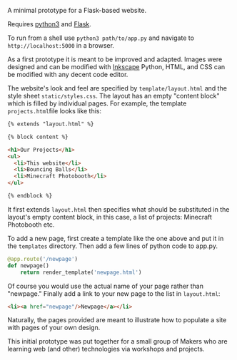 A minimal prototype for a Flask-based website.

Requires [python3](https://www.python.org/) and [Flask](http://flask.pocoo.org/).

To run from a shell use `python3 path/to/app.py` and navigate to `http://localhost:5000` in a browser.

As a first prototype it is meant to be improved and adapted. Images were designed and can be modified with [Inkscape](https://inkscape.org.) Python, HTML, and CSS can be modified with any decent code editor.

The website's look and feel are specified by `template/layout.html` and the style sheet `static/styles.css`. The layout has an empty "content block" which is filled by individual pages. For example, the template `projects.html`file looks like this:

``` html
{% extends "layout.html" %}

{% block content %}

<h1>Our Projects</h1>
<ul>
  <li>This website</li>
  <li>Bouncing Balls</li>
  <li>Minecraft Photobooth</li>
</ul>

{% endblock %}
```
It first extends `layout.html` then specifies what should be substituted in the layout's empty content block, in this case, a list of projects: Minecraft Photobooth etc.

To add a new page, first create a template like the one above and put it in the `templates` directory. Then add a few lines of python code to app.py.

``` python
@app.route('/newpage')
def newpage()
	return render_template('newpage.html')
```
Of course you would use the actual name of your page rather than "newpage." Finally add a link to your new page to the list in `layout.html`:

```html
<li><a href="newpage"/>Newpage</a></li>
```
Naturally, the pages provided are meant to illustrate how to populate a site with pages of your own design.

This initial prototype was put together for a small group of Makers who are learning web (and other) technologies via workshops and projects.
